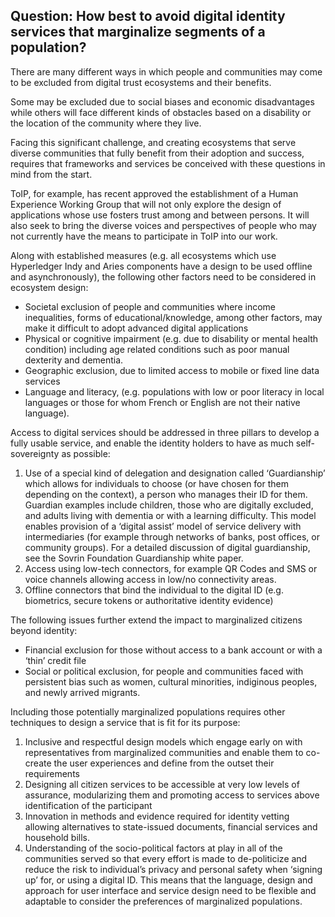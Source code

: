 ## Question: How best to avoid digital identity services that marginalize segments of a population?  

There are many different ways in which people and communities may come to be excluded from digital trust ecosystems and their benefits.

Some may be excluded due to social biases and economic disadvantages while others will face different kinds of obstacles based on a disability or the location of the community where they live.  

Facing this significant challenge, and creating ecosystems that serve diverse communities that fully benefit from their adoption and success, requires that frameworks and services be conceived with these questions in mind from the start.

ToIP, for example, has recent approved the establishment of a Human Experience Working Group that will not only explore the design of applications whose use fosters trust among and between persons. It will also seek to bring the diverse voices and perspectives of people who may not currently have the means to participate in ToIP into our work.

Along with established measures (e.g. all ecosystems which use Hyperledger Indy and Aries components have a design to be used offline and asynchronously), the following other factors need to be considered in ecosystem design:

* Societal exclusion of people and communities where income inequalities, forms of educational/knowledge, among other factors, may make it difficult to adopt advanced digital applications
* Physical or cognitive impairment (e.g. due to disability or mental health condition) including age related conditions such as poor manual dexterity and dementia.
* Geographic exclusion, due to limited access to mobile or fixed line data services
* Language and literacy, (e.g. populations with low or poor literacy in local languages or those for whom French or English are not their native language).

Access to digital services should be addressed in three pillars to develop a fully usable service, and enable the identity holders to have as much self-sovereignty as possible:

1. Use of a special kind of delegation and designation called ‘Guardianship’ which allows for individuals to choose (or have chosen for them depending on the context), a person who manages their ID for them.  Guardian examples include children, those who are digitally excluded, and adults living with dementia or with a learning difficulty.  This model enables provision of a ‘digital assist’ model of service delivery with intermediaries (for example through networks of banks, post offices, or community groups). For a detailed discussion of digital guardianship, see the Sovrin Foundation Guardianship white paper.
2. Access using low-tech connectors, for example QR Codes and SMS or voice channels allowing access in low/no connectivity areas.
3. Offline connectors that bind the individual to the digital ID (e.g. biometrics, secure tokens or authoritative identity evidence)

The following issues further extend the impact to marginalized citizens beyond identity:

* Financial exclusion for those without access to a bank account or with a ‘thin’ credit file
* Social or political exclusion, for people and communities faced with persistent bias such as women, cultural minorities, indiginous peoples, and newly arrived migrants.

Including those potentially marginalized populations requires other techniques to design a service that is fit for its purpose:

1. Inclusive and respectful design models which engage early on with representatives from marginalized communities and enable them to co-create the user experiences and define from the outset their requirements
2. Designing all citizen services to be accessible at very low levels of assurance, modularizing them and promoting access to services above identification of the participant
3. Innovation in methods and evidence required for identity vetting allowing alternatives to state-issued documents, financial services and household bills.
4. Understanding of the socio-political factors at play in all of the communities served so that every effort is made to de-politicize and reduce the risk to individual’s privacy and personal safety when ‘signing up’ for, or using a digital ID.  This means that the language, design and approach for user interface and service design need to be flexible and adaptable to consider the preferences of marginalized populations.
